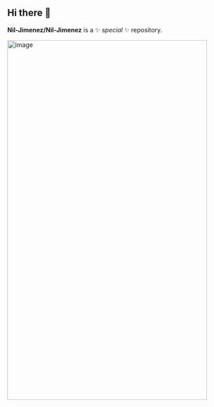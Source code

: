 ## Hi there 👋


**Nil-Jimenez/Nil-Jimenez** is a ✨ _special_ ✨ repository.

<img width="455" height="820" alt="image" src="https://github.com/user-attachments/assets/60570298-1cfc-499d-8fa6-bc7532c762db" />


                                                                                                                              
                                                                                                    


